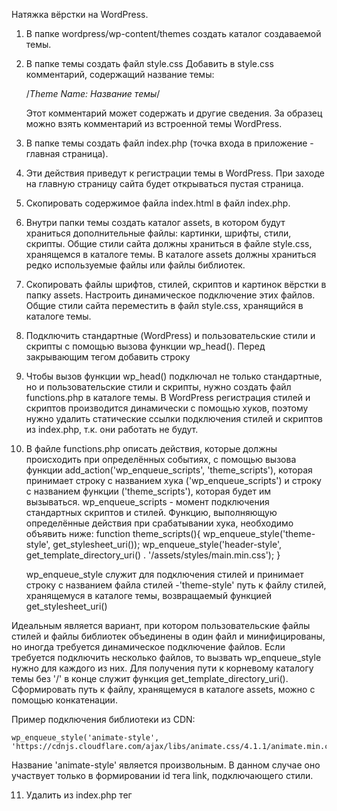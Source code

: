 Натяжка вёрстки на WordPress.

1. В папке wordpress/wp-content/themes создать каталог создаваемой темы.
2. В папке темы создать файл style.css
   Добавить в style.css комментарий, содержащий название темы:

   /*Theme Name: Название темы*/

   Этот комментарий может содержать и другие сведения.
   За образец можно взять комментарий из встроенной темы WordPress.
3. В папке темы создать файл index.php (точка входа в приложение - главная страница).
4. Эти действия приведут к регистрации темы в WordPress. При заходе на главную страницу сайта будет открываться пустая
   страница.
5. Скопировать содержимое файла index.html в файл index.php.
6. Внутри папки темы создать каталог assets, в котором будут храниться дополнительные файлы: картинки, шрифты, стили,
   скрипты.
   Общие стили сайта должны храниться в файле style.css, хранящемся в каталоге темы.
   В каталоге assets должны храниться редко используемые файлы или файлы библиотек.
7. Скопировать файлы шрифтов, стилей, скриптов и картинок вёрстки в папку assets.
   Настроить динамическое подключение этих файлов.
   Общие стили сайта переместить в файл style.css, хранящийся в каталоге темы.
8. Подключить стандартные (WordPress) и пользовательские стили и скрипты с помощью вызова функции wp_head().
   Перед закрывающим тегом </head> добавить строку
   <?php wp_head();?>
9. Чтобы вызов функции wp_head() подключал не только стандартные, но и пользовательские стили и скрипты,
   нужно создать файл functions.php в каталоге темы.
   В WordPress регистрация стилей и скриптов производится динамически с помощью хуков,
   поэтому нужно удалить статические ссылки подключения стилей и скриптов из index.php,
   т.к. они работать не будут.
10. В файле functions.php описать действия, которые должны происходить при определённых событиях,
    с помощью вызова функции add_action('wp_enqueue_scripts', 'theme_scripts'), которая принимает
    строку с названием хука ('wp_enqueue_scripts') и
    строку с названием функции ('theme_scripts'), которая будет им вызываться.
    wp_enqueue_scripts - момент подключения стандартных скриптов и стилей.
    Функцию, выполняющую определённые действия при срабатывании хука, необходимо объявить ниже:
    function theme_scripts(){
      wp_enqueue_style('theme-style', get_stylesheet_uri());
      wp_enqueue_style('header-style', get_template_directory_uri() . '/assets/styles/main.min.css');
    }
    
    wp_enqueue_style служит для подключения стилей и принимает
    строку с названием файла стилей -'theme-style'
    путь к файлу стилей, хранящемуся в каталоге темы, возвращаемый функцией get_stylesheet_uri()

Идеальным является вариант, при котором пользовательские файлы стилей и файлы библиотек объединены в один файл и
минифицированы,
но иногда требуется динамическое подключение файлов.
Если требуется подключить несколько файлов, то вызвать wp_enqueue_style нужно для каждого из них.
Для получения пути к корневому каталогу темы без '/' в конце служит функция get_template_directory_uri().
Сформировать путь к файлу, хранящемуся в каталоге assets, можно с помощью конкатенации.

Пример подключения библиотеки из CDN:

    wp_enqueue_style('animate-style', 'https://cdnjs.cloudflare.com/ajax/libs/animate.css/4.1.1/animate.min.css');

Название 'animate-style' является произвольным.
В данном случае оно участвует только в формировании id тега link, подключающего стили.

11. Удалить из index.php тег <script> перед закрывающим тегом </body>.
12. Вместо тега <script> перед закрывающим тегом </body> вставить вызов функции wp_footer().

   <?php wp_footer(); ?>

13. Хук wp_enqueue_scripts отслеживает подключение не только стилей, но и скриптов JS,
    поэтому в функцию theme_scripts, описанную выше, можно добавить строку,
    вызывающую подключение скриптов JS, или создать отдельные функцию и действие её вызывающее (add_action).
    JS скрипты подключаются вызовом функции wp_enqueue_script, которая принимает
    строку с названием файла ('theme-scripts'),
    строку, содержащую путь к JS-файлу,
    массив зависимостей данного скрипта (файлов, которые должны быть загружены до его запуска, например, сторонних
    библиотек),
    версию скрипта (string|boolean|null),
    $in_footer:boolean - место подключения скрипта: по умолчанию true (в footer) или false (в header).

    wp_enqueue_script('theme-scripts', get_template_directory_uri() . '/assets/js/main.min.js', [],null, true);

14. Если приходится подключать много различных файлов, то подключение стилей и скриптов JS следует выполнять в отдельных
    действиях (add_action) для улучшения наглядности.
15. bloginfo($show) - выводит информацию о сайте или блоге. Относится к тегам шаблона.
    Работает на основе get_bloginfo().
    Если не указать параметр $show - выведет название блога.
    
    bloginfo('template_url') возвращает url каталога текущей темы, но, согласно документации,
    лучше использовать get_template_directory().

Вызов bloginfo также позволяет получить в шаблоне url файла стилей, кодировку сайте, текущую локаль и др..

16. Произвести замену путей к файлам в index.php:
    ./img заменить на <?= bloginfo('template_url'); ?>/assets/img

16. Произвести замену путей к файлам в style.css:
    ../img заменить на /assets/img
    ../fonts заменить на /assets/fonts


------------------------------------------------------------------------------------------------------------------------
                    Правильная структура темы WordPress
------------------------------------------------------------------------------------------------------------------------

Для генерации правильной структуры темы WordPress следует использовать сайт
    https://underscores.me/    
При использовании генератора важно правильно назвать создаваемую тему,
т.к. получаемые файлы будут использовать это название (404 и т.п.).
Сгенерированный шаблон можно сразу помещать в  wordpress/wp-content/themes.
